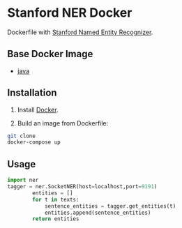 # Stanford NER Docker
Dockerfile with [Stanford Named Entity Recognizer](https://github.com/stanfordnlp/CoreNLP/tree/master/doc/ner).

## Base Docker Image
* [java](https://registry.hub.docker.com/_/java/)

## Installation

1. Install [Docker](https://docs.docker.com/installation/).

2. Build an image from Dockerfile:

```bash
git clone
docker-compose up
```

## Usage
```python
import ner
tagger = ner.SocketNER(host=localhost,port=9191)
        entities = []
        for t in texts:
            sentence_entities = tagger.get_entities(t)
            entities.append(sentence_entities)
        return entities
```
